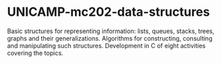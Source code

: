 # UNICAMP-mc202-data-structures
Basic structures for representing information: lists, queues, stacks, trees, graphs and their generalizations. Algorithms for constructing, consulting and manipulating such structures. Development in C of eight activities covering the topics.
